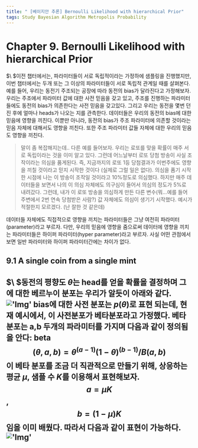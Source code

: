 ```yaml
---
title: " [베이지안 추론] Bernoulli Likelihood with hierarchical Prior"
tags: Study Bayesian Algorithm Metropolis Probability
---
```


# Chapter 9. Bernoulli Likelihood with hierarchical Prior
$\ $이전 챕터에서는, 파라미터들이 서로 독립적이라는 가정하에 샘플링을 진행했지만, 이번 챕터에서는 두개 또는 그 이상의 파라미터들이 서로 독립적 관계일 때를 살펴본다. 예를 들어, 우리는 동전기 주조되는 공장에 따라 동전의 bias가 달라진다고 가정해보자. 우리는 주조에서 파라미터 값에 대한 사전 믿음을 갖고 있고, 주조를 진행하는 파라미터들에도 동전의 bias가 의존한다는 사전 믿음을 갖고있다. 그리고 우리는 동전을 몇번 던진 후에 얼마나 heads가 나오는 지를 관측한다. 데이터들은 우리의 동전의 bias에 대한 믿음에 영향을 끼친다. 이뿐만 아니라, 동전의 bias가 주조 파라미터에 의존할 것이라는 믿음 자체에 대해서도 영향을 끼친다. 또한 주조 파라미터 값들 자체에 대한 우리의 믿음도 영향을 끼친다.
>말이 좀 복잡해지는데.. 다른 예를 들어보자. 우리는 로또를 맞을 확률이 매주 서로 독립이라는 것을 이미 알고 있다. 그런데 어느날부터 로또 당첨 방송이 사실 조작이라는 의심을 품게된다. 즉, 지금까지의 로또 1등 당첨결과가 이번주에도 영향을 끼칠 것이라고 믿지 시작한 것이다 (실제로 그럴 일은 없다). 의심을 품기 시작한 시점에 나는 이 방송이 조작일 것이라고 10%정도로 의심했다. 하지만 매주 데이터들을 보면서 나의 이 의심 자체에도 의구심이 들어서 의심의 정도가 5%로 내려갔다. 그런데, 내가 이 로또 방송을 의심하게 만든 다른 변수(뭐...예를 들어 주변에서 2번 연속 당첨받은 사람?) 값 자체에도 의심이 생기기 시작했다. 예시가 적절한지 모르겠다. (난 잘한 것 같은데)

데이터들 자체에도 직접적으로 영향을 끼치는 파라미터들은 그냥 여전히 파라미터(parameter)라고 부르자. 다만, 우리의 믿음에 영향을 줌으로써 데이터에 영향을 끼치는 파라미터들은 하이퍼 파라미터(hyper parameter)라고 부르자. 사실 어떤 관점에서 보면 일반 파라미터와 하이퍼 파라미터간에는 차이가 없다. <br>
## 9.1 A single coin from a single mint
$\ $동전의 평향도 $\theta$는 head를 얻을 확률을 결정하며 그에 대한 베르누이 분포는 우리가 알듯이 아래와 같다.
!['Img'](https://imgur.com/Q2S7upQ.png)
bias에 대한 사전 분포는 $p(\theta)$로 표현 되는데, 현재 예시에서, 이 사전분포가 베타분포라고 가정했다. 베타분포는 a,b 두개의 파라미터를 가지며 다음과 같이 정의됨을 안다: beta$$(\theta,a,b) = \theta^{(a-1)} (1-\theta)^{(b-1)}/B(a,b)$$ 이 베타 분포를 조금 더 직관적으로 만들기 위해, 상응하는 평균 $\mu$, 샘플 수 $K$를 이용해서 표현해보자. $$a = \mu K$$, $$b = (1-\mu)K$$임을 이미 배웠다. 따라서 다음과 같이 표현이 가능하다.
 !['Img'](https://imgur.com/05EFpje.png)
---
